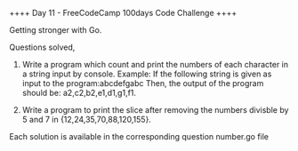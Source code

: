 ++++ Day 11 - FreeCodeCamp 100days Code Challenge ++++

Getting stronger with Go.

Questions solved,

1. Write a program which count and print the numbers of each character in a string input by console. Example: If the following string is given as input to the program:abcdefgabc Then, the output of the program should be: a2,c2,b2,e1,d1,g1,f1.

2. Write a program to print the slice after removing the numbers divisble by 5 and 7 in {12,24,35,70,88,120,155}.

Each solution is available in the corresponding question number.go file